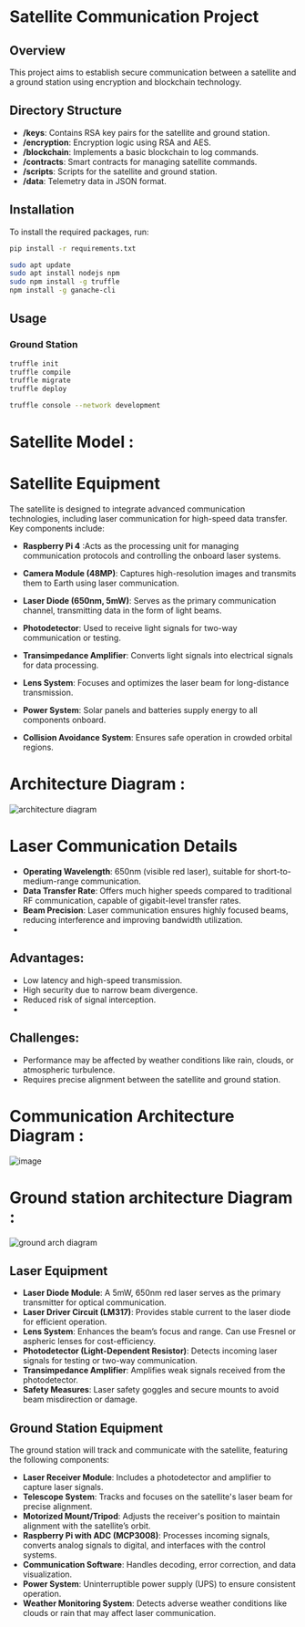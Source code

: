 # Satellite Communication Project

## Overview
This project aims to establish secure communication between a satellite and a ground station using encryption and blockchain technology.

## Directory Structure
- **/keys**: Contains RSA key pairs for the satellite and ground station.
- **/encryption**: Encryption logic using RSA and AES.
- **/blockchain**: Implements a basic blockchain to log commands.
- **/contracts**: Smart contracts for managing satellite commands.
- **/scripts**: Scripts for the satellite and ground station.
- **/data**: Telemetry data in JSON format.

## Installation
To install the required packages, run:
```bash
pip install -r requirements.txt
```

```bash
sudo apt update
sudo apt install nodejs npm
sudo npm install -g truffle
npm install -g ganache-cli
```
## Usage
### Ground Station
```bash
truffle init
truffle compile
truffle migrate
truffle deploy
```

```bash
truffle console --network development
```

# Satellite Model :


# Satellite Equipment
The satellite is designed to integrate advanced communication technologies, including laser communication for high-speed data transfer. 
Key components include:
- **Raspberry Pi 4** :Acts as the processing unit for managing communication protocols and controlling the onboard laser systems.

- **Camera Module (48MP)**: Captures high-resolution images and transmits them to Earth using laser communication.

- **Laser Diode (650nm, 5mW)**: Serves as the primary communication channel, transmitting data in the form of light beams.

- **Photodetector**: Used to receive light signals for two-way communication or testing.

- **Transimpedance Amplifier**: Converts light signals into electrical signals for data processing.

- **Lens System**: Focuses and optimizes the laser beam for long-distance transmission.

- **Power System**: Solar panels and batteries supply energy to all components onboard.

- **Collision Avoidance System**: Ensures safe operation in crowded orbital regions.


# Architecture Diagram :
![architecture diagram](https://github.com/user-attachments/assets/54648819-6b75-4cb8-992c-eee1f9881fc0)


# Laser Communication Details
- **Operating Wavelength**: 650nm (visible red laser), suitable for short-to-medium-range communication.
- **Data Transfer Rate**: Offers much higher speeds compared to traditional RF communication, capable of gigabit-level transfer rates.
- **Beam Precision**: Laser communication ensures highly focused beams, reducing interference and improving bandwidth utilization.
- 
## **Advantages**:
  
- Low latency and high-speed transmission.
- High security due to narrow beam divergence.
- Reduced risk of signal interception.
- 
## **Challenges**:

- Performance may be affected by weather conditions like rain, clouds, or atmospheric turbulence.
- Requires precise alignment between the satellite and ground station.

# Communication Architecture Diagram :
![image](https://github.com/user-attachments/assets/4ea45f38-8952-43c5-8c00-dbddffdad1af)

# Ground station architecture Diagram :
![ground arch diagram](https://github.com/user-attachments/assets/2405c00c-333d-495a-a0d3-c7140e0edbf8)


## Laser Equipment
- **Laser Diode Module**: A 5mW, 650nm red laser serves as the primary transmitter for optical communication.
- **Laser Driver Circuit (LM317)**: Provides stable current to the laser diode for efficient operation.
- **Lens System**: Enhances the beam’s focus and range. Can use Fresnel or aspheric lenses for cost-efficiency.
- **Photodetector (Light-Dependent Resistor)**: Detects incoming laser signals for testing or two-way communication.
- **Transimpedance Amplifier**: Amplifies weak signals received from the photodetector.
- **Safety Measures**: Laser safety goggles and secure mounts to avoid beam misdirection or damage.

## Ground Station Equipment
The ground station will track and communicate with the satellite, featuring the following components:

- **Laser Receiver Module**: Includes a photodetector and amplifier to capture laser signals.
- **Telescope System**: Tracks and focuses on the satellite's laser beam for precise alignment.
- **Motorized Mount/Tripod**: Adjusts the receiver's position to maintain alignment with the satellite’s orbit.
- **Raspberry Pi with ADC (MCP3008)**: Processes incoming signals, converts analog signals to digital, and interfaces with the control systems.
- **Communication Software**: Handles decoding, error correction, and data visualization.
- **Power System**: Uninterruptible power supply (UPS) to ensure consistent operation.
- **Weather Monitoring System**: Detects adverse weather conditions like clouds or rain that may affect laser communication.
